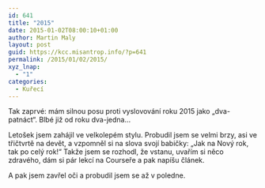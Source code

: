 ```yaml
---
id: 641
title: "2015"
date: 2015-01-02T08:00:10+01:00
author: Martin Maly
layout: post
guid: https://kcc.misantrop.info/?p=641
permalink: /2015/01/02/2015/
xyz_lnap:
  - "1"
categories:
  - Kuřecí
---
```

Tak zaprvé: mám silnou posu proti vyslovování roku 2015 jako &#8222;dva-patnáct&#8220;. Blbé již od roku dva-jedna&#8230;

Letošek jsem zahájil ve velkolepém stylu. Probudil jsem se velmi brzy, asi ve třičtvrtě na devět, a vzpomněl si na slova svojí babičky: &#8222;Jak na Nový rok, tak po celý rok!&#8220; Takže jsem se rozhodl, že vstanu, uvařím si něco zdravého, dám si pár lekcí na Courseře a pak napíšu článek.

A pak jsem zavřel oči a probudil jsem se až v poledne.